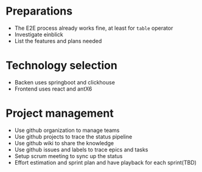 # Preparations
- The E2E process already works fine, at least for `table` operator
- Investigate einblick
- List the features and plans needed

# Technology selection
- Backen uses springboot and clickhouse
- Frontend uses react and antX6

# Project management
- Use github organization to manage teams
- Use github projects to trace the status pipeline
- Use github wiki to share the knowledge
- Use github issues and labels to trace epics and tasks
- Setup scrum meeting to sync up the status
- Effort estimation and sprint plan and have playback for each sprint(TBD)
